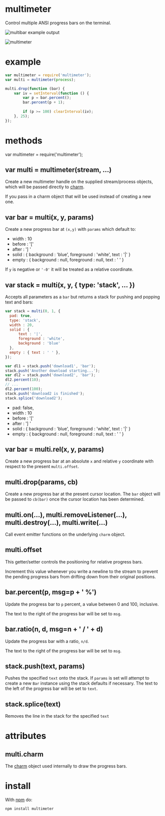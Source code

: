 multimeter
==========

Control multiple ANSI progress bars on the terminal.

![multibar example output](http://substack.net/images/screenshots/multibar.png)

![multimeter](http://substack.net/images/multimeter.png)

example
=======

````javascript
var multimeter = require('multimeter');
var multi = multimeter(process);

multi.drop(function (bar) {
    var iv = setInterval(function () {
        var p = bar.percent();
        bar.percent(p + 1);
        
        if (p >= 100) clearInterval(iv);
    }, 25);
});
````

methods
=======

var multimeter = require('multimeter');

var multi = multimeter(stream, ...)
-----------------------------------

Create a new multimeter handle on the supplied stream/process objects, which
will be passed directly to [charm](https://github.com/substack/node-charm).

If you pass in a charm object that will be used instead of creating a new one.

var bar = multi(x, y, params)
-----------------------------

Create a new progress bar at `(x,y)` with `params` which default to:

* width : 10
* before : '['
* after : '] '
* solid : { background : 'blue', foreground : 'white', text : '|' }
* empty : { background : null, foreground : null, text : ' ' }

If `y` is negative or `'-0'` it will be treated as a relative coordinate.

var stack = multi(x, y, { type: 'stack', ... })
-----------------------------

Accepts all parameters as a `bar` but returns a stack for pushing and popping text and bars:

``` js
var stack = multi(0, 1, {
  pad: true,
  type: 'stack',
  width : 20,
  solid : {
      text : '|',
      foreground : 'white',
      background : 'blue'
  },
  empty : { text : ' ' },
});

var dl1 = stack.push('download1', 'bar');
stack.push('Another download starting...');
var dl2 = stack.push('download2', 'bar');
dl2.percent(10);
// ...
dl2.percent(100);
stack.push('download2 is finished');
stack.splice('download2');
```

* pad: false,
* width : 10
* before : '['
* after : '] '
* solid : { background : 'blue', foreground : 'white', text : '|' }
* empty : { background : null, foreground : null, text : ' ' }

var bar = multi.rel(x, y, params)
---------------------------------

Create a new progress bar at an absolute `x` and relative `y` coordinate with
respect to the present `multi.offset`.

multi.drop(params, cb)
----------------------

Create a new progress bar at the present cursor location. The `bar` object will
be passed to `cb(bar)` once the cursor location has been determined. 

multi.on(...), multi.removeListener(...), multi.destroy(...), multi.write(...)
------------------------------------------------------------------------------

Call event emitter functions on the underlying `charm` object.

multi.offset
------------

This getter/setter controls the positioning for relative progress bars.

Increment this value whenever you write a newline to the stream to prevent the
pending progress bars from drifting down from their original positions.

bar.percent(p, msg=p + ' %')
----------------------------

Update the progress bar to `p` percent, a value between 0 and 100, inclusive.

The text to the right of the progress bar will be set to `msg`.

bar.ratio(n, d, msg=n + ' / ' + d)
----------------------------------

Update the progress bar with a ratio, `n/d`.

The text to the right of the progress bar will be set to `msg`.

stack.push(text, params)
----------------------------

Pushes the specified `text` onto the stack. If `params` is set will attempt to create a new `Bar` instance using the stack defaults if necessary. The text to the left of the progress bar will be set to `text`.

stack.splice(text)
----------------------------

Removes the line in the stack for the specified `text`


attributes
==========

multi.charm
-----------

The [charm](https://github.com/substack/node-charm) object used internally to
draw the progress bars.

install
=======

With [npm](http://npmjs.org) do:

    npm install multimeter
